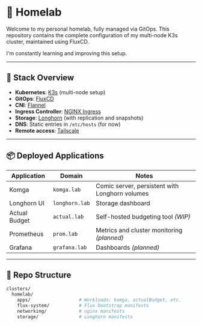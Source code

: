 # 🏡 Homelab

Welcome to my personal homelab, fully managed via GitOps.
This repository contains the complete configuration of my multi-node K3s cluster, maintained using FluxCD.

I'm constantly learning and improving this setup.

---

## 🧱 Stack Overview

- **Kubernetes**: [K3s](https://k3s.io) (multi-node setup)
- **GitOps**: [FluxCD](https://fluxcd.io)
- **CNI**: [Flannel](https://github.com/flannel-io/flannel)
- **Ingress Controller**: [NGINX Ingress](https://kubernetes.github.io/ingress-nginx/)
- **Storage**: [Longhorn](https://longhorn.io) (with replication and snapshots)
- **DNS**: Static entries in `/etc/hosts` (for now)
- **Remote access**: [Tailscale](https://tailscale.com)

---

## 📦 Deployed Applications

| Application     | Domain            | Notes                                 |
|-----------------|-------------------|---------------------------------------|
| Komga           | `komga.lab`       | Comic server, persistent with Longhorn volumes |
| Longhorn UI     | `longhorn.lab`    | Storage dashboard                     |
| Actual Budget   | `actual.lab`      | Self-hosted budgeting tool *(WIP)*    |
| Prometheus      | `prom.lab`        | Metrics and cluster monitoring *(planned)* |
| Grafana         | `grafana.lab`     | Dashboards *(planned)*                |

---
## 📁 Repo Structure

```bash
clusters/
  homelab/
    apps/                  # Workloads: komga, actualBudget, etc.
    flux-system/           # Flux bootstrap manifests
    networking/            # nginx manifests
    storage/               # Longhorn manifests
````
